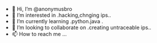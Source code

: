 - 👋 Hi, I’m @anonymusbro
- 👀 I’m interested in .hacking,chnging ips..
- 🌱 I’m currently learning .python.java .
- 💞️ I’m looking to collaborate on .creating untraceable ips..
- 📫 How to reach me ...

<!---
anonymusbro/anonymusbro is a ✨ special ✨ repository because its `README.md` (this file) appears on your GitHub profile.
You can click the Preview link to take a look at your changes.
--->
